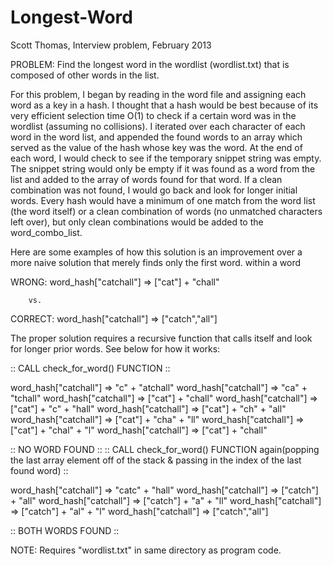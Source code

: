 Longest-Word
============

Scott Thomas, Interview problem, February 2013

PROBLEM: Find the longest word in the wordlist (wordlist.txt) that is composed of other words in the list.

For this problem, I began by reading in the word file and assigning each word as a key in a hash.
I thought that a hash would be best because of its very efficient selection time O(1) to check
if a certain word was in the wordlist (assuming no collisions).  I iterated over each character of each 
word in the word list, and appended the found words to an array which served as the value of the hash 
whose key was the word.  At the end of each word, I would check to see if the temporary snippet string 
was empty.  The snippet string would only be empty if it was found as a word from the list and added 
to the array of words found for that word.  If a clean combination was not found, I would go back 
and look for longer initial words. Every hash would have a minimum of one match from the word list
(the word itself) or a clean combination of words (no unmatched characters left over), but only 
clean combinations would be added to the word_combo_list.

Here are some examples of how this solution is an improvement over a more naive solution that merely finds only the first word. within a word

WRONG: word_hash["catchall"] => ["cat"] + "chall"
 
 		vs.
 
CORRECT: word_hash["catchall"] => ["catch","all"]

The proper solution requires a recursive function that calls itself and look for longer prior words. See below for how it works:
 
:: CALL check_for_word() FUNCTION ::
 
word_hash["catchall"] => "c" + "atchall"
word_hash["catchall"] => "ca" + "tchall"
word_hash["catchall"] => ["cat"] + "chall"
word_hash["catchall"] => ["cat"] + "c" + "hall"
word_hash["catchall"] => ["cat"] + "ch" + "all"
word_hash["catchall"] => ["cat"] + "cha" + "ll"
word_hash["catchall"] => ["cat"] + "chal" + "l"
word_hash["catchall"] => ["cat"] + "chall"

:: NO WORD FOUND ::
:: CALL check_for_word() FUNCTION again(popping the last array element off of the stack & passing in the index of the last found word) ::
 
word_hash["catchall"] => "catc" + "hall"
word_hash["catchall"] => ["catch"] + "all"
word_hash["catchall"] => ["catch"] + "a" + "ll"
word_hash["catchall"] => ["catch"] + "al" + "l"
word_hash["catchall"] => ["catch","all"]
 
:: BOTH WORDS FOUND ::


NOTE: Requires "wordlist.txt" in same directory as program code.
